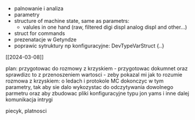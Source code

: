 - palnowanie i analiza
- parametry
- structure of machine state, same as parametrs:
	- valules in one hand (raw, filtered digi displ analog displ and other...)
- struct for commands
- prezenatacje w Getyndze
- poprawic sytruktury np konfiguracyjne: DevTypeVarStruct {..}

[[2024-03-08]]


plan:
przygotowac do rozmowy z krzyskiem - przygotowac dokumnet oraz sprawdizc to z przenoszeniem wartosci - zeby pokazal mi jak to rozumie
rozmowa z krzyskiem: o ledach i protokole
MC dokonczyc w tym parametry, tak aby sie dalo wykozystac do odczytywania dowolnego parmetru oraz aby zbudowac pliki konfiguracyjne typu jon yams i inne
dalej komunikacja
intrygi


piecyk, platnosci 